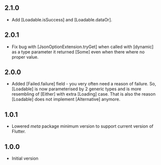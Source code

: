 ## 2.1.0

- Add [Loadable.isSuccess] and [Loadable.dataOr].

## 2.0.1

- Fix bug with [JsonOptionExtension.tryGet] when called with [dynamic] 
as a type parameter it returned [Some] even when there where no proper value.

## 2.0.0

- Added [Failed.failure] field - you very often need a reason of failure.
So, [Loadable] is now parameterised by 2 generic types
and is more resembling of [Either] with extra [Loading] case.
That is also the reason [Loadable] does not implement [Alternative] anymore.

## 1.0.1

- Lowered *meta* package minimum version to support current version of Flutter.

## 1.0.0

- Initial version
